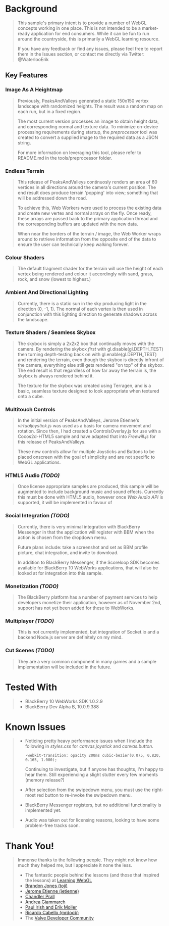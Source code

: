 # Background

>   This sample's primary intent is to provide a number of WebGL concepts
>   working in one place. This is not intended to be a market-ready application
>   for end consumers. While it can be fun to run around the countryside, this
>   is primarily a WebGL learning resource.
>   
>   If you have any feedback or find any issues, please feel free to report
>   them in the Issues section, or contact me directly via Twitter:
>   @WaterlooErik

## Key Features

### Image As A Heightmap

>   Previously, PeaksAndValleys generated a static 150x150 vertex landscape
>   with randomized heights. The result was a random map on each run, but in a
>   fixed region.
>   
>   The most current version processes an image to obtain height data, and
>   corresponding normal and texture data. To minimize on-device processing
>   requirements during startup, the *preprocessor* tool was created to convert
>   a supplied image to the required data as a JSON string.
>   
>   For more information on leveraging this tool, please refer to README.md in
>   the tools/preprocessor folder.

### Endless Terrain

>   This release of PeaksAndValleys continuosly renders an area of 60 vertices
>   in all directions around the camera's current position. The end result does
>   produce terrain 'popping' into view; something that will be addressed down
>   the road.
>   
>   To achieve this, Web Workers were used to process the existing data and
>   create new vertex and normal arrays on the fly. Once ready, these arrays
>   are passed back to the primary application thread and the corresponding
>   buffers are updated with the new data.
>
>   When near the borders of the terrain / image, the Web Worker wraps around
>   to retrieve information from the opposite end of the data to ensure the
>   user can technically keep walking forever.

### Colour Shaders

>   The default fragment shader for the terrain will use the height of each
>   vertex being rendered and colour it accordingly with sand, grass, rock, and
>   snow (lowest to highest.)

### Ambient And Directional Lighting

>   Currently, there is a static sun in the sky producing light in the
>   direction (0, -1, 1). The normal of each vertex is then used in conjunction
>   with this lighting direction to generate shadows across the landscape.

### Texture Shaders / Seamless Skybox

>   The skybox is simply a 2x2x2 box that continually moves with the camera.
>   By rendering the skybox *first* with gl.disable(gl.DEPTH_TEST) then turning
>   depth-testing back on with gl.enable(gl.DEPTH_TEST) and rendering the
>   terrain, even though the skybox is directly infront of the camera,
>   everything else still gets rendered "on top" of the skybox. The end result
>   is that regardless of how far away the terrain is, the skybox is always
>   rendered behind it.
>
>   The texture for the skybox was created using Terragen, and is a basic,
>   seamless texture designed to look appropriate when textured onto a cube.

### Multitouch Controls

>   In the initial version of PeaksAndValleys, Jerome Etienne's
>   *virtualjoystick.js* was used as a basis for camera movement and rotation.
>   Since then, I had created a ControlsOverlay.js for use with a Cocos2d-HTML5
>   sample and have adapted that into *Freewill.js* for this release of
>   PeaksAndValleys.
>   
>   These new controls allow for multiple Joysticks and Buttons to be placed
>   onscreen with the goal of simplicity and are not specific to WebGL applications.

### HTML5 Audio *(TODO)*

>   Once license appropriate samples are produced, this sample will be
>   augmented to include background music and sound effects. Currently this
>   must be done with HTML5 audio, however once *Web Audio API* is supported,
>   it will be implemented in favour of <audio> elements.

### Social Integration *(TODO)*

>   Currently, there is very minimal integration with BlackBerry Messenger in
>   that the application will register with BBM when the action is chosen from
>   the dropdown menu.
>   
>   Future plans include: take a screenshot and set as BBM profile picture,
>   chat integration, and invite to download.
>
>   In addition to BlackBerry Messenger, if the Scoreloop SDK becomes available
>   for BlackBerry 10 WebWorks applications, that will also be looked at for
>   integration into this sample.

### Monetization *(TODO)*

>   The BlackBerry platform has a number of payment services to help developers
>   monetize their application, however as of November 2nd, support has not yet
>   been added for these to WebWorks.

### Multiplayer *(TODO)*

>   This is not currently implemented, but integration of Socket.io and a
>   backend Node.js server are definitely on my mind.

### Cut Scenes *(TODO)*

>   They are a very common component in many games and a sample implementation
>   will be included in the future.

# Tested With

>   *   BlackBerry 10 WebWorks SDK 1.0.2.9
>   *   BlackBerry Dev Alpha B, 10.0.9.388

# Known Issues

>   *   Noticing pretty heavy performance issues when I include the following in *styles.css* for *canvas.joystick* and *canvas.button*.
>       
>           -webkit-transition: opacity 200ms cubic-bezier(0.075, 0.820, 0.165, 1.000);
>           
>       Continuing to investigate, but if anyone has thoughts, I'm happy to hear them. Still experiencing a slight stutter every few moments (memory release?)
>   *   After selection from the swipedown menu, you must use the right-most red button to re-invoke the swipedown menu.
>   *   BlackBerry Messenger registers, but no additional functionality is implemented yet.
>   *   Audio was taken out for licensing reasons, looking to have some problem-free tracks soon.

# Thank You!

>   Immense thanks to the following people. They might not know how much they
>   helped me, but I appreciate it none the less.
>   *   The fantastic people behind the lessons (and those that inspired the lessons) at [Learning WebGL](http://www.learningwebgl.com)
>   *   [Brandon Jones (toji)](https://github.com/toji/gl-matrix)
>   *   [Jerome Etienne (jetienne)](https://github.com/jeromeetienne/virtualjoystick.js)
>   *   [Chandler Prall](http://chandler.prallfamily.com/2011/06/blending-webgl-textures)
>   *   [Andrea Giammarch](http://webreflection.blogspot.ca/2010/09/fragment-and-vertex-shaders-my-way-to.html)
>   *   [Paul Irish and Erik Moller](http://paulirish.com/2011/requestanimationframe-for-smart-animating)
>   *   [Ricardo Cabello (mrdoob)](https://github.com/mrdoob/three.js)
>   *   The [Valve Developer Community](https://developer.valvesoftware.com/wiki/Skybox)